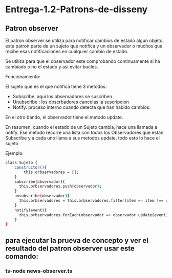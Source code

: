 # Entrega-1.2-Patrons-de-disseny



## Patron observer

El patron observer se utiliza para notificar cambios de estado algun objeto, este patron parte  de un sujeto que notifica y un observador o muchos que recibe  esas notificaciones en cualquier cambio de estado.

Se utiliza para que el observador este comprobando continuamente si ha cambiado o no el estado y asi evitar bucles.

Funcionamiento:

El sujeto que es el que notifica tiene 3 metodos:

- Subscribe: aqui los observadores se suscriben
- Unubscribe : los obserbadores  cancelas la suscripcion
- Notify: proceso interno cuando detecta que han habido cambios.

En el otro bando, el observador tiene el metodo update.

En resumen, cuando el estado de un Sujeto cambia, hace una llamada a notify. Ese metodo recorre una lista  con todos los Observadores que estan Subscribe y a cada uno llama  a sus metodos update, todo esto lo hace el sujeto

Ejemplo:

```sh
class Sujeto {
    constructor(){
        this.orbservadores = [];
    }
    subscribe(observador){
      this.orbservadores.push(observador);
    }
    unsubscribe(observador){
      this.orbservadores = this.orbservadores.filter(item => item !== observador);
    }
    notify(event){
      this.orbservadores.forEach(observador => observador.update(event));
    }
}

```


## para ejecutar la prueva de concepto y ver el resultado del patron observer  usar este comando:

### ts-node news-observer.ts
